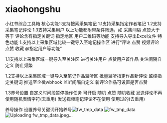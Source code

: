 # xiaohongshu
小红书综合工具箱
核心功能1:支持搜索采集笔记
1.1支持采集指定作者笔记
1.2支持采集笔记评论
1.3支持采集用户
以上功能都附带条件筛选，如 采集间隔 点赞大于等于 评论含有指定关键词 指定地区 用户二维码等功能 支持导入导出Excel文件
特色功能
1.支持以上采集区域比较一键导入至笔记操作区 进行“评论 点赞 视频评论 点赞 收藏 @指定用户等功能”

1.1支持以上采集区域一键导入至关注区 进行关注用户 点赞用户首作品  关注间隔自定义 防止频繁 


1.2支持以上采集区域一键导入至笔记作品监听区 批量监听指定作品新评论 监控指定关键词 推送至企微wbhook 监听间隔自定义 新评论作品可设置是否点赞

1.3养号设置 自定义时间段暂停操作任务 可开启 随机 点赞 随机收藏  发送评论不再使用随机表情字符(去重用)
发送视频笔记评论不在使用 使用过的(去重用)

养号操作 设置养号关键词开始养号![fw_tmp_data](https://github.com/user-attachments/assets/4a3fe2cb-beea-48f6-b25a-2e0f611dffa3)
![fw_tmp_data](https://github.com/user-attachments/assets/5762a80a-3642-4d77-9cd2-5dfc3c20d968)
![Uploading fw_tmp_data.jpeg…]()
